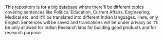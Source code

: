 This repository is for a big database where there'll be different topics covering sentences like Politics, Education, Current Affairs, Engineering, Medical etc. and it'll be translated into different Indian languages.
Here, only English Sentences will be saved and translations will be under privacy as it'll be only allowed for Indian Research labs for building good products and for research purpose.
